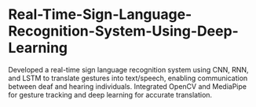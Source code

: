 # Real-Time-Sign-Language-Recognition-System-Using-Deep-Learning
Developed a real-time sign language recognition system using CNN, RNN, and LSTM to translate gestures into text/speech, enabling communication between deaf and hearing individuals. Integrated OpenCV and MediaPipe for gesture tracking and deep learning for accurate translation.
